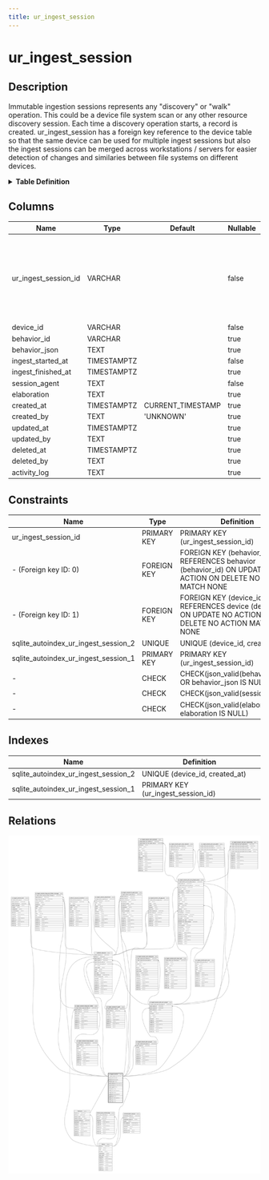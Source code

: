 ```yaml
---
title: ur_ingest_session
---
```


# ur_ingest_session

## Description

Immutable ingestion sessions represents any "discovery" or "walk" operation.
This could be a device file system scan or any other resource discovery session.
Each time a discovery operation starts, a record is created. ur_ingest_session
has a foreign key reference to the device table so that the same device can be
used for multiple ingest sessions but also the ingest sessions can be merged
across workstations / servers for easier detection of changes and similaries
between file systems on different devices.

<details>
<summary><strong>Table Definition</strong></summary>

```sql
CREATE TABLE "ur_ingest_session" (
    "ur_ingest_session_id" VARCHAR PRIMARY KEY NOT NULL,
    "device_id" VARCHAR NOT NULL,
    "behavior_id" VARCHAR,
    "behavior_json" TEXT CHECK(json_valid(behavior_json) OR behavior_json IS NULL),
    "ingest_started_at" TIMESTAMPTZ NOT NULL,
    "ingest_finished_at" TIMESTAMPTZ,
    "session_agent" TEXT CHECK(json_valid(session_agent)) NOT NULL,
    "elaboration" TEXT CHECK(json_valid(elaboration) OR elaboration IS NULL),
    "created_at" TIMESTAMPTZ DEFAULT CURRENT_TIMESTAMP,
    "created_by" TEXT DEFAULT 'UNKNOWN',
    "updated_at" TIMESTAMPTZ,
    "updated_by" TEXT,
    "deleted_at" TIMESTAMPTZ,
    "deleted_by" TEXT,
    "activity_log" TEXT,
    FOREIGN KEY("device_id") REFERENCES "device"("device_id"),
    FOREIGN KEY("behavior_id") REFERENCES "behavior"("behavior_id"),
    UNIQUE("device_id", "created_at")
)
```

</details>

## Columns

| Name                 | Type        | Default           | Nullable | Children                                                                                                                                                                                                                                                                                                                                                                                                                                                                                                                                                                                                                                                                                                                                                                                                                                                                                                                                                                                                                                                                                                                                                                                                                                                      | Parents                                                           | Comment                                                                   |
| -------------------- | ----------- | ----------------- | -------- | ------------------------------------------------------------------------------------------------------------------------------------------------------------------------------------------------------------------------------------------------------------------------------------------------------------------------------------------------------------------------------------------------------------------------------------------------------------------------------------------------------------------------------------------------------------------------------------------------------------------------------------------------------------------------------------------------------------------------------------------------------------------------------------------------------------------------------------------------------------------------------------------------------------------------------------------------------------------------------------------------------------------------------------------------------------------------------------------------------------------------------------------------------------------------------------------------------------------------------------------------------------- | ----------------------------------------------------------------- | ------------------------------------------------------------------------- |
| ur_ingest_session_id | VARCHAR     |                   | false    | [ur_ingest_session_fs_path](/surveilr/reference/db/surveilr-state-schema/ur_ingest_session_fs_path) [uniform_resource](/surveilr/reference/db/surveilr-state-schema/uniform_resource) [ur_ingest_session_fs_path_entry](/surveilr/reference/db/surveilr-state-schema/ur_ingest_session_fs_path_entry) [ur_ingest_session_task](/surveilr/reference/db/surveilr-state-schema/ur_ingest_session_task) [ur_ingest_session_imap_account](/surveilr/reference/db/surveilr-state-schema/ur_ingest_session_imap_account) [ur_ingest_session_imap_acct_folder](/surveilr/reference/db/surveilr-state-schema/ur_ingest_session_imap_acct_folder) [ur_ingest_session_imap_acct_folder_message](/surveilr/reference/db/surveilr-state-schema/ur_ingest_session_imap_acct_folder_message) [ur_ingest_session_plm_account](/surveilr/reference/db/surveilr-state-schema/ur_ingest_session_plm_account) [ur_ingest_session_plm_acct_project](/surveilr/reference/db/surveilr-state-schema/ur_ingest_session_plm_acct_project) [ur_ingest_session_plm_acct_project_issue](/surveilr/reference/db/surveilr-state-schema/ur_ingest_session_plm_acct_project_issue) [ur_ingest_session_udi_pgp_sql](/surveilr/reference/db/surveilr-state-schema/ur_ingest_session_udi_pgp_sql) |                                                                   | {"isSqlDomainZodDescrMeta":true,"isVarChar":true}                         |
| device_id            | VARCHAR     |                   | false    |                                                                                                                                                                                                                                                                                                                                                                                                                                                                                                                                                                                                                                                                                                                                                                                                                                                                                                                                                                                                                                                                                                                                                                                                                                                               | [device](/surveilr/reference/db/surveilr-state-schema/device)     | {"isSqlDomainZodDescrMeta":true,"isVarChar":true}                         |
| behavior_id          | VARCHAR     |                   | true     |                                                                                                                                                                                                                                                                                                                                                                                                                                                                                                                                                                                                                                                                                                                                                                                                                                                                                                                                                                                                                                                                                                                                                                                                                                                               | [behavior](/surveilr/reference/db/surveilr-state-schema/behavior) | {"isSqlDomainZodDescrMeta":true,"isVarChar":true}                         |
| behavior_json        | TEXT        |                   | true     |                                                                                                                                                                                                                                                                                                                                                                                                                                                                                                                                                                                                                                                                                                                                                                                                                                                                                                                                                                                                                                                                                                                                                                                                                                                               |                                                                   | {"isSqlDomainZodDescrMeta":true,"isJsonText":true}                        |
| ingest_started_at    | TIMESTAMPTZ |                   | false    |                                                                                                                                                                                                                                                                                                                                                                                                                                                                                                                                                                                                                                                                                                                                                                                                                                                                                                                                                                                                                                                                                                                                                                                                                                                               |                                                                   | {"isSqlDomainZodDescrMeta":true,"isDateSqlDomain":true,"isDateTime":true} |
| ingest_finished_at   | TIMESTAMPTZ |                   | true     |                                                                                                                                                                                                                                                                                                                                                                                                                                                                                                                                                                                                                                                                                                                                                                                                                                                                                                                                                                                                                                                                                                                                                                                                                                                               |                                                                   | {"isSqlDomainZodDescrMeta":true,"isDateSqlDomain":true,"isDateTime":true} |
| session_agent        | TEXT        |                   | false    |                                                                                                                                                                                                                                                                                                                                                                                                                                                                                                                                                                                                                                                                                                                                                                                                                                                                                                                                                                                                                                                                                                                                                                                                                                                               |                                                                   | {"isSqlDomainZodDescrMeta":true,"isJsonText":true}                        |
| elaboration          | TEXT        |                   | true     |                                                                                                                                                                                                                                                                                                                                                                                                                                                                                                                                                                                                                                                                                                                                                                                                                                                                                                                                                                                                                                                                                                                                                                                                                                                               |                                                                   | {"isSqlDomainZodDescrMeta":true,"isJsonText":true}                        |
| created_at           | TIMESTAMPTZ | CURRENT_TIMESTAMP | true     |                                                                                                                                                                                                                                                                                                                                                                                                                                                                                                                                                                                                                                                                                                                                                                                                                                                                                                                                                                                                                                                                                                                                                                                                                                                               |                                                                   |                                                                           |
| created_by           | TEXT        | 'UNKNOWN'         | true     |                                                                                                                                                                                                                                                                                                                                                                                                                                                                                                                                                                                                                                                                                                                                                                                                                                                                                                                                                                                                                                                                                                                                                                                                                                                               |                                                                   |                                                                           |
| updated_at           | TIMESTAMPTZ |                   | true     |                                                                                                                                                                                                                                                                                                                                                                                                                                                                                                                                                                                                                                                                                                                                                                                                                                                                                                                                                                                                                                                                                                                                                                                                                                                               |                                                                   |                                                                           |
| updated_by           | TEXT        |                   | true     |                                                                                                                                                                                                                                                                                                                                                                                                                                                                                                                                                                                                                                                                                                                                                                                                                                                                                                                                                                                                                                                                                                                                                                                                                                                               |                                                                   |                                                                           |
| deleted_at           | TIMESTAMPTZ |                   | true     |                                                                                                                                                                                                                                                                                                                                                                                                                                                                                                                                                                                                                                                                                                                                                                                                                                                                                                                                                                                                                                                                                                                                                                                                                                                               |                                                                   |                                                                           |
| deleted_by           | TEXT        |                   | true     |                                                                                                                                                                                                                                                                                                                                                                                                                                                                                                                                                                                                                                                                                                                                                                                                                                                                                                                                                                                                                                                                                                                                                                                                                                                               |                                                                   |                                                                           |
| activity_log         | TEXT        |                   | true     |                                                                                                                                                                                                                                                                                                                                                                                                                                                                                                                                                                                                                                                                                                                                                                                                                                                                                                                                                                                                                                                                                                                                                                                                                                                               |                                                                   | {"isSqlDomainZodDescrMeta":true,"isJsonSqlDomain":true}                   |

## Constraints

| Name                                 | Type        | Definition                                                                                                     |
| ------------------------------------ | ----------- | -------------------------------------------------------------------------------------------------------------- |
| ur_ingest_session_id                 | PRIMARY KEY | PRIMARY KEY (ur_ingest_session_id)                                                                             |
| - (Foreign key ID: 0)                | FOREIGN KEY | FOREIGN KEY (behavior_id) REFERENCES behavior (behavior_id) ON UPDATE NO ACTION ON DELETE NO ACTION MATCH NONE |
| - (Foreign key ID: 1)                | FOREIGN KEY | FOREIGN KEY (device_id) REFERENCES device (device_id) ON UPDATE NO ACTION ON DELETE NO ACTION MATCH NONE       |
| sqlite_autoindex_ur_ingest_session_2 | UNIQUE      | UNIQUE (device_id, created_at)                                                                                 |
| sqlite_autoindex_ur_ingest_session_1 | PRIMARY KEY | PRIMARY KEY (ur_ingest_session_id)                                                                             |
| -                                    | CHECK       | CHECK(json_valid(behavior_json) OR behavior_json IS NULL)                                                      |
| -                                    | CHECK       | CHECK(json_valid(session_agent))                                                                               |
| -                                    | CHECK       | CHECK(json_valid(elaboration) OR elaboration IS NULL)                                                          |

## Indexes

| Name                                 | Definition                         |
| ------------------------------------ | ---------------------------------- |
| sqlite_autoindex_ur_ingest_session_2 | UNIQUE (device_id, created_at)     |
| sqlite_autoindex_ur_ingest_session_1 | PRIMARY KEY (ur_ingest_session_id) |

## Relations

![er](../../../../../assets/ur_ingest_session.svg)
